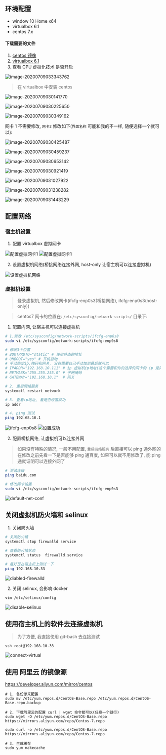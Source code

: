 ## 环境配置

- window 10 Home x64
- virtualbox 6.1
- centos 7.x

#### 下载需要的文件

1. [centos 镜像](http://mirrors.aliyun.com/centos/7.8.2003/isos/x86_64/CentOS-7-x86_64-DVD-2003.iso)
2. [virtualbox 6.1](https://download.virtualbox.org/virtualbox/6.1.10/VirtualBox-6.1.10-138449-Win.exe)
3. 查看 CPU 虚拟化技术 是否开启

![image-20200709033343762](images/image-20200709033343762.png)

> 在 virtualbox 中安装 centos

![image-20200709030141770](images/image-20200709030141770.png)

![image-20200709030225650](images/image-20200709030225650.png)

![image-20200709030349162](images/image-20200709030349162.png)

网卡 1 不需要修改, `网卡2` 修改如下(`界面名称` 可能和我的不一样, 随便选择一个就可以):

![image-20200709030425487](images/image-20200709030425487.png)

![image-20200709030459237](images/image-20200709030459237.png)

![image-20200709030653142](images/image-20200709030653142.png)

![image-20200709030921419](images/image-20200709030921419.png)

![image-20200709031027922](images/image-20200709031027922.png)

![image-20200709031238282](images/image-20200709031238282.png)

![image-20200709031443229](images/image-20200709031443229.png)

## 配置网络

### 宿主机设置

1. 配置 virtualbox 虚拟网卡

![配置虚拟网卡1](https://raw.githubusercontent.com/liaohui5/images/main/images/20210709191200.png)
![配置虚拟网卡1](https://raw.githubusercontent.com/liaohui5/images/main/images/20210709191543.png)

2. 设置虚拟机网络(桥接网络连接外网, host-only 让宿主机可以连接虚拟机)

![设置虚拟机网络](https://raw.githubusercontent.com/liaohui5/images/main/images/20210709191710.png)

### 虚拟机设置

> 登录虚拟机, 然后修改网卡(ifcfg-enp0s3(桥接网络), ifcfg-enp0s3(host-only))

> centos7 网卡的位置在: `/etc/sysconfig/network-scripts/` 目录下:

1. 配置内网, 让宿主机可以连接虚拟机

```sh
# 1.修改 /etc/sysconfig/network-scripts/ifcfg-enp0s8
sudo vi /etc/sysconfig/network-scripts/ifcfg-enp0s8

# 修改3个位置
# BOOTPROTO="static" # 使用静态的地址
# ONBOOT="yes" # 开机启动
# 手动指定ip,掩码和网关, 没有需要自己手动加到最后就可以
# IPADDR="192.168.10.111" # ip 虚拟机ip地址(这个需要和你的选择的网卡的 ip 是同一网段)
# NETMASK="255.255.255.0" # 子网掩码
# GATEWAY="192.168.10.1"  # 网关

# 2. 重启网络服务
systemctl restart network

# 3. 查看ip地址, 看是否设置成功
ip addr

# 4. ping 测试
ping 192.68.10.1
```

![ifcfg-enp0s8](https://raw.githubusercontent.com/liaohui5/images/main/images/20210709193000.png)
![设置成功](https://raw.githubusercontent.com/liaohui5/images/main/images/20210709193451.png)

2. 配置桥接网络, 让虚拟机可以连接外网

> 如果没有特殊的情况, 一般不用配置, `重启网络服务` 后直接可以 ping 通外网的
> 在修改之前先看一下是否能够 ping 通百度, 如果可以就不用修改了, 能 ping 通就证明可以连接外网了

```sh
# 测试连接
ping baidu.com

# 修改网卡设置
sudo vi /etc/sysconfig/network-scripts/ifcfg-enp0s3
```

![default-net-conf](https://raw.githubusercontent.com/liaohui5/images/main/images/20210709194106.png)

## 关闭虚拟机防火墙和 selinux

1. 关闭防火墙

```sh
# 关闭防火墙
systemctl stop firewalld service

# 查看防火墙状态
systemctl status  firewalld.service

# 最好是在宿主机上测试一下
ping 192.168.10.33
```

![diabled-firewalld](https://raw.githubusercontent.com/liaohui5/images/main/images/20210709194953.png)

2. 关闭 selinux, 会影响 docker

```sh
vim /etc/selinux/config
```

![disable-selinux](https://raw.githubusercontent.com/liaohui5/images/main/images/20210709195254.png)

## 使用宿主机上的软件去连接虚拟机

> 为了方便, 我直接使用 git-bash 去连接测试

```shell
ssh root@192.168.10.33
```

![connect-virtual](https://raw.githubusercontent.com/liaohui5/images/main/images/20210709195605.png)

## 使用 阿里云 的镜像源

https://developer.aliyun.com/mirror/centos

```shell
# 1. 备份原来配置
sudo mv /etc/yum.repos.d/CentOS-Base.repo /etc/yum.repos.d/CentOS-Base.repo.backup

# 2. 下载阿里云的配置 curl | wget 命令都可以(任意一个就行)
sudo wget -O /etc/yum.repos.d/CentOS-Base.repo https://mirrors.aliyun.com/repo/Centos-7.repo

sudo curl -o /etc/yum.repos.d/CentOS-Base.repo https://mirrors.aliyun.com/repo/Centos-7.repo

# 3. 生成缓存
sudo yum makecache
```
